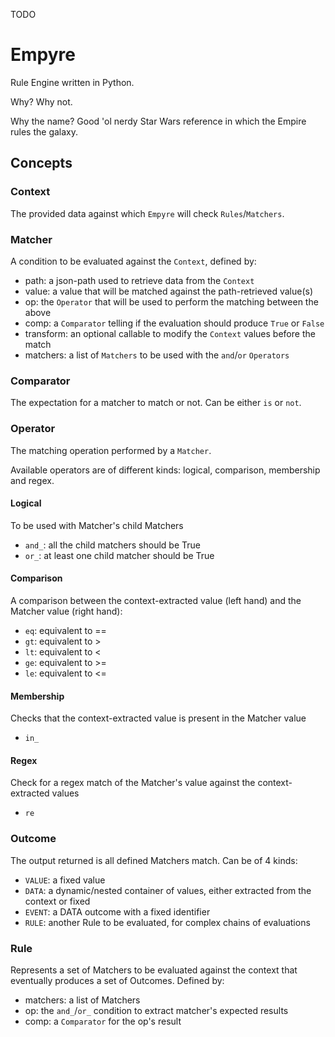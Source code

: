 TODO

# Empyre
Rule Engine written in Python.

Why? Why not.

Why the name? Good 'ol nerdy Star Wars reference in which the Empire rules the galaxy.

## Concepts

### Context
The provided data against which `Empyre` will check `Rules`/`Matchers`.

### Matcher
A condition to be evaluated against the `Context`, defined by:
- path: a json-path used to retrieve data from the `Context`
- value: a value that will be matched against the path-retrieved value(s)
- op: the `Operator` that will be used to perform the matching between the above
- comp: a `Comparator` telling if the evaluation should produce `True` or `False`
- transform: an optional callable to modify the `Context` values before the match
- matchers: a list of `Matchers` to be used with the `and`/`or` `Operators`

### Comparator
The expectation for a matcher to match or not. Can be either `is` or `not`.

### Operator
The matching operation performed by a `Matcher`.

Available operators are of different kinds: logical, comparison, membership and regex.

#### Logical
To be used with Matcher's child Matchers
- `and_`: all the child matchers should be True
- `or_`: at least one child matcher should be True

#### Comparison
A comparison between the context-extracted value (left hand) and the Matcher value (right hand):
- `eq`: equivalent to == 
- `gt`: equivalent to >
- `lt`: equivalent to <
- `ge`: equivalent to >=
- `le`: equivalent to <=

#### Membership
Checks that the context-extracted value is present in the Matcher value
- `in_`

#### Regex
Check for a regex match of the Matcher's value against the context-extracted values
- `re`

### Outcome
The output returned is all defined Matchers match.
Can be of 4 kinds:

- `VALUE`: a fixed value
- `DATA`: a dynamic/nested container of values, either extracted from the context or fixed
- `EVENT`: a DATA outcome with a fixed identifier
- `RULE`: another Rule to be evaluated, for complex chains of evaluations

### Rule
Represents a set of Matchers to be evaluated against the context that eventually produces a set of Outcomes.
Defined by:
- matchers: a list of Matchers
- op: the `and_`/`or_` condition to extract matcher's expected results
- comp: a `Comparator` for the op's result
